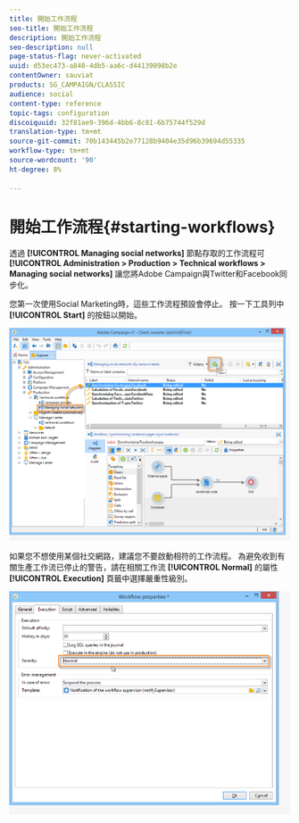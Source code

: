 ```yaml
---
title: 開始工作流程
seo-title: 開始工作流程
description: 開始工作流程
seo-description: null
page-status-flag: never-activated
uuid: d53ec473-a840-4db5-aa6c-d44139098b2e
contentOwner: sauviat
products: SG_CAMPAIGN/CLASSIC
audience: social
content-type: reference
topic-tags: configuration
discoiquuid: 32f81ae9-396d-4bb6-8c81-6b75744f529d
translation-type: tm+mt
source-git-commit: 70b143445b2e77128b9404e35d96b39694d55335
workflow-type: tm+mt
source-wordcount: '90'
ht-degree: 8%

---
```



# 開始工作流程{#starting-workflows}

透過 **[!UICONTROL Managing social networks]** 節點存取的工作流程可 **[!UICONTROL Administration > Production > Technical workflows > Managing social networks]** 讓您將Adobe Campaign與Twitter和Facebook同步化。

您第一次使用Social Marketing時，這些工作流程預設會停止。 按一下工具列中 **[!UICONTROL Start]** 的按鈕以開始。

![](assets/social_start_workflows.png)

如果您不想使用某個社交網路，建議您不要啟動相符的工作流程。 為避免收到有關生產工作流已停止的警告，請在相關工作流 **[!UICONTROL Normal]** 的屬性 **[!UICONTROL Execution]** 頁籤中選擇嚴重性級別。

![](assets/social_start_workflows2.png)

